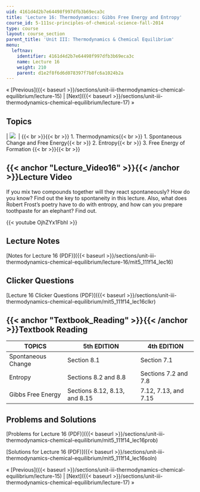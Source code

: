 ```yaml
---
uid: 4161d4d2b7e64498f997dfb3b69eca3c
title: 'Lecture 16: Thermodynamics: Gibbs Free Energy and Entropy'
course_id: 5-111sc-principles-of-chemical-science-fall-2014
type: course
layout: course_section
parent_title: 'Unit III: Thermodynamics & Chemical Equilibrium'
menu:
  leftnav:
    identifier: 4161d4d2b7e64498f997dfb3b69eca3c
    name: Lecture 16
    weight: 210
    parent: d1e2f8f6d6d078397f7b8fc6a1024b2a
---
```


« [Previous]({{< baseurl >}}/sections/unit-iii-thermodynamics-chemical-equilibrium/lecture-15) | [Next]({{< baseurl >}}/sections/unit-iii-thermodynamics-chemical-equilibrium/lecture-17) »

Topics
------

| ![](https://open-learning-course-data-production.s3.amazonaws.com/5-111sc-principles-of-chemical-science-fall-2014/35ea3d5a2627b7771fad5c6ca91b533d_Lecture_16.jpg)  |  {{< br >}}{{< br >}} 1.  Thermodynamics{{< br >}}    1.  Spontaneous Change and Free Energy{{< br >}}    2.  Entropy{{< br >}}    3.  Free Energy of Formation {{< br >}}{{< br >}}  

{{< anchor "Lecture_Video16" >}}{{< /anchor >}}Lecture Video
------------------------------------------------------------

If you mix two compounds together will they react spontaneously? How do you know? Find out the key to spontaneity in this lecture. Also, what does Robert Frost’s poetry have to do with entropy, and how can you prepare toothpaste for an elephant? Find out.

{{< youtube OjhZYx1FbhI >}}

Lecture Notes
-------------

[Notes for Lecture 16 (PDF)]({{< baseurl >}}/sections/unit-iii-thermodynamics-chemical-equilibrium/lecture-16/mit5_111f14_lec16)

Clicker Questions
-----------------

[Lecture 16 Clicker Questions (PDF)]({{< baseurl >}}/sections/unit-iii-thermodynamics-chemical-equilibrium/mit5_111f14_lec16clkr)

{{< anchor "Textbook_Reading" >}}{{< /anchor >}}Textbook Reading
----------------------------------------------------------------

| TOPICS | 5th EDITION | 4th EDITION |
| --- | --- | --- |
| Spontaneous Change | Section 8.1 | Section 7.1 |
| Entropy | Sections 8.2 and 8.8 | Sections 7.2 and 7.8 |
| Gibbs Free Energy | Sections 8.12, 8.13, and 8.15 | 7.12, 7.13, and 7.15 

Problems and Solutions
----------------------

[Problems for Lecture 16 (PDF)]({{< baseurl >}}/sections/unit-iii-thermodynamics-chemical-equilibrium/mit5_111f14_lec16prob)

[Solutions for Lecture 16 (PDF)]({{< baseurl >}}/sections/unit-iii-thermodynamics-chemical-equilibrium/mit5_111f14_lec16soln)

« [Previous]({{< baseurl >}}/sections/unit-iii-thermodynamics-chemical-equilibrium/lecture-15) | [Next]({{< baseurl >}}/sections/unit-iii-thermodynamics-chemical-equilibrium/lecture-17) »